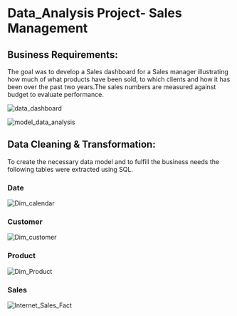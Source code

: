 # Data_Analysis Project- Sales Management
## Business Requirements:
The goal was to develop a Sales dashboard for a Sales manager illustrating how much of what products have been sold, to which clients and how it has been over the past two years.The sales numbers are measured against budget to evaluate performance.

![data_dashboard](https://github.com/user-attachments/assets/93dbfd29-6cec-4881-854d-d73641567f50) 

![model_data_analysis](https://github.com/user-attachments/assets/9422bfc3-6851-4810-a7ae-0e8a9a941498)

## Data Cleaning & Transformation:
To create the necessary data model and to fulfill the business needs the following tables were extracted using SQL.
### Date
![Dim_calendar](https://github.com/user-attachments/assets/d7b8bd6d-a865-4400-b745-d315cd8acdfb)
### Customer
![Dim_customer](https://github.com/user-attachments/assets/92e6ce26-8800-4400-90b2-405ce921fb5c)
### Product
![Dim_Product](https://github.com/user-attachments/assets/2a137492-3a6e-4b86-949e-980fa4a372d0)
### Sales
![Internet_Sales_Fact](https://github.com/user-attachments/assets/32c3b3c8-7e90-4024-b14a-6c0672ff7e71)
